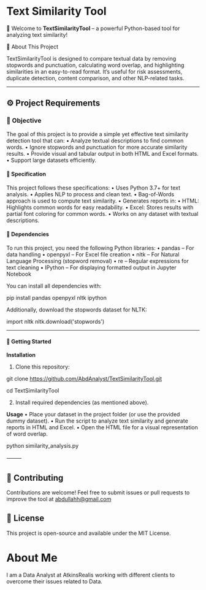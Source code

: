 # Text Similarity Tool

🚀 Welcome to **TextSimilarityTool** – a powerful Python-based tool for analyzing text similarity!

📌 About This Project

TextSimilarityTool is designed to compare textual data by removing stopwords and punctuation, calculating word overlap, and highlighting similarities in an easy-to-read format. It’s useful for risk assessments, duplicate detection, content comparison, and other NLP-related tasks.

----

## ⚙️ Project Requirements

### 🎯 Objective

The goal of this project is to provide a simple yet effective text similarity detection tool that can:
	• Analyze textual descriptions to find common words.
	• Ignore stopwords and punctuation for more accurate similarity results.
	• Provide visual and tabular output in both HTML and Excel formats.
	• Support large datasets efficiently.

#### 📌 Specification

This project follows these specifications:
	• Uses Python 3.7+ for text analysis.
	• Applies NLP to process and clean text.
	• Bag-of-Words approach is used to compute text similarity.
	• Generates reports in:
	• HTML: Highlights common words for easy readability.
	• Excel: Stores results with partial font coloring for common words.
	• Works on any dataset with textual descriptions.

#### 🔧 Dependencies

To run this project, you need the following Python libraries:
	•	pandas – For data handling
	•	openpyxl – For Excel file creation
	•	nltk – For Natural Language Processing (stopword removal)
	•	re – Regular expressions for text cleaning
	•	IPython – For displaying formatted output in Jupyter Notebook

You can install all dependencies with:

pip install pandas openpyxl nltk ipython

Additionally, download the stopwords dataset for NLTK:

import nltk
nltk.download('stopwords')

------- 

#### 🚀 Getting Started

**Installation**
1. Clone this repository:

git clone https://github.com/AbdAnalyst/TextSimilarityTool.git

cd TextSimilarityTool

2. Install required dependencies (as mentioned above).

**Usage**
• Place your dataset in the project folder (or use the provided dummy dataset).
• Run the script to analyze text similarity and generate reports in HTML and Excel.
• Open the HTML file for a visual representation of word overlap.

python similarity_analysis.py

⸻

## 📝 Contributing

Contributions are welcome! Feel free to submit issues or pull requests to improve the tool at abdullahh@gmail.com

## 📄 License

This project is open-source and available under the MIT License.

# About Me

I am a Data Analyst at AtkinsRealis working with different clients to overcome their issues related to Data.
